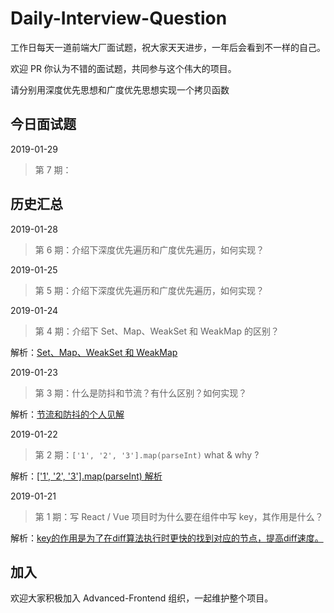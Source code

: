 # Daily-Interview-Question

工作日每天一道前端大厂面试题，祝大家天天进步，一年后会看到不一样的自己。

欢迎 PR 你认为不错的面试题，共同参与这个伟大的项目。



 请分别用深度优先思想和广度优先思想实现一个拷贝函数

## 今日面试题

2019-01-29

> 第 7 期：



## 历史汇总

2019-01-28

> 第 6 期：介绍下深度优先遍历和广度优先遍历，如何实现？



2019-01-25

> 第 5 期：介绍下深度优先遍历和广度优先遍历，如何实现？



2019-01-24 

> 第 4 期：介绍下 Set、Map、WeakSet 和 WeakMap 的区别？

解析：[Set、Map、WeakSet 和 WeakMap](https://github.com/Advanced-Frontend/Daily-Interview-Question/issues/6)



2019-01-23

> 第 3 期：什么是防抖和节流？有什么区别？如何实现？

解析：[节流和防抖的个人见解](https://github.com/Advanced-Frontend/Daily-Interview-Question/issues/5)



2019-01-22 

> 第 2 期：`['1', '2', '3'].map(parseInt)` what & why ?

解析：[['1', '2', '3'].map(parseInt) 解析](https://github.com/Advanced-Frontend/Daily-Interview-Question/issues/4)



2019-01-21

> 第 1 期：写 React / Vue 项目时为什么要在组件中写 key，其作用是什么？

解析：[key的作用是为了在diff算法执行时更快的找到对应的节点，提高diff速度。](https://github.com/Advanced-Frontend/Daily-Interview-Question/issues/1)



## 加入

欢迎大家积极加入 Advanced-Frontend 组织，一起维护整个项目。
